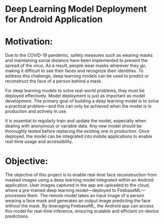 # Deep Learning Model Deployment for Android Application

# **Motivation:**

Due to the COVID-19 pandemic, safety measures such as wearing masks and maintaining social distance have been implemented to prevent the spread of the virus. As a result, people wear masks wherever they go, making it difficult to see their faces and recognize their identities. To address this challenge, deep learning models can be used to predict or reconstruct the face of a person behind a mask.

For deep learning models to solve real-world problems, they must be deployed effectively. Model deployment is just as important as model development. The primary goal of building a deep learning model is to solve a practical problem—and this can only be achieved when the model is in production and actively in use.

It is essential to regularly train and update the model, especially when dealing with anonymous or variable data. Any new model should be thoroughly tested before replacing the existing one in production. Once deployed, the model can be integrated into mobile applications to enable real-time usage and accessibility.

# **Objective:**

The objective of this project is to enable real-time face reconstruction from masked images using a deep learning model integrated within an Android application. User images captured in the app are uploaded to the cloud, where a pre-trained deep learning model—deployed to FirebaseML—processes them. The remote model takes an input image of a person wearing a face mask and generates an output image predicting the face without the mask. By leveraging FirebaseML, the Android app can access this model for real-time inference, ensuring scalable and efficient on-device predictions.
